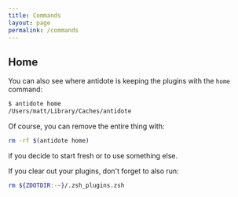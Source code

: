 ```yaml
---
title: Commands
layout: page
permalink: /commands
---
```


## Home

You can also see where antidote is keeping the plugins with the `home` command:

```zsh
$ antidote home
/Users/matt/Library/Caches/antidote
```

Of course, you can remove the entire thing with:

```zsh
rm -rf $(antidote home)
```

if you decide to start fresh or to use something else.

If you clear out your plugins, don't forget to also run:

```zsh
rm ${ZDOTDIR:-~}/.zsh_plugins.zsh
```
